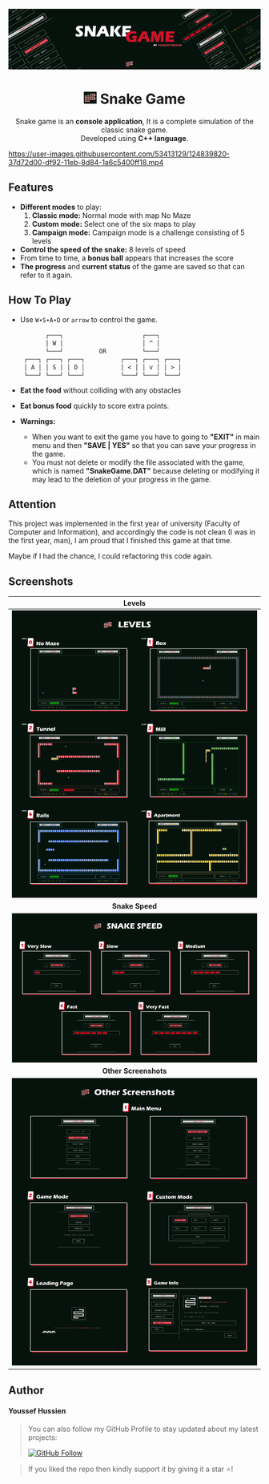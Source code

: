 ![cover](images/snake_game_cover.png)



<h1 align="center"> <img height='25' alt='icon' src='images/logo.png'/>  Snake Game</h1><p align="center">Snake game is an <b>console application</b>, It is a complete simulation of the classic snake game. <br> Developed using <b>C++ language</b>.</p>


https://user-images.githubusercontent.com/53413129/124839820-37d72d00-df92-11eb-8d84-1a6c5400ff18.mp4


</b>

## Features

* **Different modes** to play:
  1. **Classic mode:** Normal mode with map No Maze
  2. **Custom mode:** Select one of the six maps to play
  3. **Campaign mode:** Campaign mode is a challenge consisting of 5 levels
* **Control the speed of the snake:** 8 levels of speed
* From time to time, a **bonus ball** appears that increases the score
* **The progress** and **current status** of the game are saved so that can refer to it again.

</b>

## How To Play

* Use `W∙S∙A∙D` or `arrow` to control the game.

  ```
         ┌───┐                      ┌───┐
         │ W │                      │ ^ │
         └───┘          OR          └───┘
   ┌───┐ ┌───┐ ┌───┐          ┌───┐ ┌───┐ ┌───┐
   │ A │ │ S │ │ D │          │ < │ │ v │ │ > │
   └───┘ └───┘ └───┘          └───┘ └───┘ └───┘
  ```

* **Eat the food** without colliding with any obstacles

* **Eat bonus food** quickly to score extra points.

* **Warnings:**

  * When you want to exit the game you have to going to **"EXIT"** in main menu and then **"SAVE | YES"** so that you can save your progress in the game.
  * You must not delete or modify the file associated with the game, which is named **"SnakeGame.DAT"** because deleting or modifying it may lead to the deletion of your progress in the game.

</b>

## Attention

This project was implemented in the first year of university (Faculty of Computer and Information), and accordingly the code is not clean (I was in the first year, man), I am proud that I finished this game at that time.

Maybe if I had the chance, I could refactoring this code again.

</b>

## Screenshots
| Levels |
| :--: |
| ![levels](images/levels.png) |
| **Snake Speed** |
| ![snake speed](images/snake_speed.png) |
| **Other Screenshots** |
| ![other screenshots](images/other_screenshots.png) |

</b>

## Author

#### Youssef Hussien

> You can also follow my GitHub Profile to stay updated about my latest projects:
>
> [![GitHub Follow](https://camo.githubusercontent.com/de6cdefb15f1f0813d4ca6b99c69d7955f34bec200318ac2c3b7b3e0c54ead96/68747470733a2f2f696d672e736869656c64732e696f2f62616467652f466f6c6c6f772d596f75737365662d6c69676874677265793f7374796c653d736f6369616c266c6f676f3d676974687562)](https://github.com/youssef7ussien)

> If you liked the repo then kindly support it by giving it a star ⭐!
